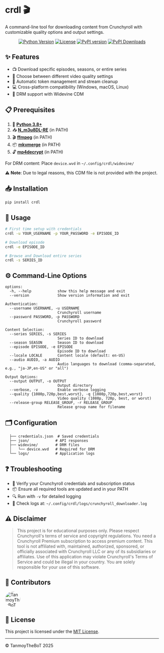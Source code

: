 # crdl 🎬

A command-line tool for downloading content from Crunchyroll with customizable quality options and output settings.

<p align="center">
  <a href="https://www.python.org/downloads/"><img src="https://img.shields.io/badge/python-3.8%2B-blue.svg" alt="Python Version"></a>
  <a href="LICENSE"><img src="https://img.shields.io/badge/license-MIT-green.svg" alt="License"></a>
  <a href="https://badge.fury.io/py/crdl"><img src="https://badge.fury.io/py/crdl.svg?nocache=1" alt="PyPI version"></a>
  <a href="https://pepy.tech/projects/crdl"><img src="https://static.pepy.tech/badge/crdl" alt="PyPI Downloads"></a>
</p>

## ✨ Features

- 📺 Download specific episodes, seasons, or entire series
- 🎨 Choose between different video quality settings
- 🔐 Automatic token management and stream cleanup
- 💻 Cross-platform compatibility (Windows, macOS, Linux)
- 🔑 DRM support with Widevine CDM

## 📋 Prerequisites

1. 🐍 **[Python 3.8+](https://www.python.org/downloads/)**
2. 📥 **[N_m3u8DL-RE](https://github.com/nilaoda/N_m3u8DL-RE)** (in PATH)
3. 🎬 **[ffmpeg](https://ffmpeg.org/download.html)** (in PATH)
4. 📦 **[mkvmerge](https://mkvtoolnix.download/downloads.html)** (in PATH)
5. 🔓 **[mp4decrypt](https://www.bento4.com/downloads/)** (in PATH)

For DRM content: Place `device.wvd` in `~/.config/crdl/widevine/`

⚠️ **Note**: Due to legal reasons, this CDM file is not provided with the project.

## 📥 Installation

```bash
pip install crdl
```

## 🚀 Usage

```bash
# First time setup with credentials
crdl -u YOUR_USERNAME -p YOUR_PASSWORD -e EPISODE_ID

# Download episode
crdl -e EPISODE_ID

# Browse and Download entire series
crdl -s SERIES_ID
```

## ⚙️ Command-Line Options

```
options:
  -h, --help            show this help message and exit
  --version             Show version information and exit

Authentication:
  --username USERNAME, -u USERNAME
                        Crunchyroll username
  --password PASSWORD, -p PASSWORD
                        Crunchyroll password

Content Selection:
  --series SERIES, -s SERIES
                        Series ID to download
  --season SEASON       Season ID to download
  --episode EPISODE, -e EPISODE
                        Episode ID to download
  --locale LOCALE       Content locale (default: en-US)
  --audio AUDIO, -a AUDIO
                        Audio languages to download (comma-separated, e.g., "ja-JP,en-US" or "all")

Output Options:
  --output OUTPUT, -o OUTPUT
                        Output directory
  --verbose, -v         Enable verbose logging
  --quality {1080p,720p,best,worst}, -q {1080p,720p,best,worst}
                        Video quality (1080p, 720p, best, or worst)
  --release-group RELEASE_GROUP, -r RELEASE_GROUP
                        Release group name for filename
```

## 🗂️ Configuration

```~/.config/crdl/
  ├── credentials.json  # Saved credentials
  ├── json/            # API responses
  ├── widevine/        # DRM files
  │   └── device.wvd   # Required for DRM
  └── logs/            # Application logs
```
## ❓ Troubleshooting

- 🔑 Verify your Crunchyroll credentials and subscription status
- 📦 Ensure all required tools are updated and in your PATH
- 🔍 Run with `-v` for detailed logging
- 📝 Check logs at: `~/.config/crdl/logs/crunchyroll_downloader.log`

## ⚠️ Disclaimer

> This project is for educational purposes only. Please respect Crunchyroll's terms of service and copyright regulations. You need a Crunchyroll Premium subscription to access premium content. This tool is not affiliated with, maintained, authorized, sponsored, or officially associated with Crunchyroll LLC or any of its subsidiaries or affiliates. Use of this application may violate Crunchyroll's Terms of Service and could be illegal in your country. You are solely responsible for your use of this software.

## 👥 Contributors

<a href="https://github.com/TanmoyTheBoT"><img src="https://github.com/TanmoyTheBoT.png" width="50" height="50" style="border-radius:50%" alt="TanmoyTheBoT"/></a>

## 📄 License

This project is licensed under the [MIT License](LICENSE).

---

© TanmoyTheBoT 2025


